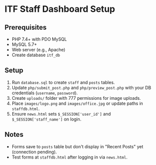 # ITF Staff Dashboard Setup

## Prerequisites
- PHP 7.4+ with PDO MySQL
- MySQL 5.7+
- Web server (e.g., Apache)
- Create database `itf_db`

## Setup
1. Run `database.sql` to create `staff` and `posts` tables.
2. Update `php/submit_post.php` and `php/preview_post.php` with your DB credentials (`username`, `password`).
3. Create `uploads/` folder with 777 permissions for image uploads.
4. Place `images/logo.png` and `images/office.jpg` or update paths in `staffdb.html`.
5. Ensure `news.html` sets `$_SESSION['user_id']` and `$_SESSION['staff_name']` on login.

## Notes
- Forms save to `posts` table but don't display in "Recent Posts" yet (connection pending).
- Test forms at `staffdb.html` after logging in via `news.html`.